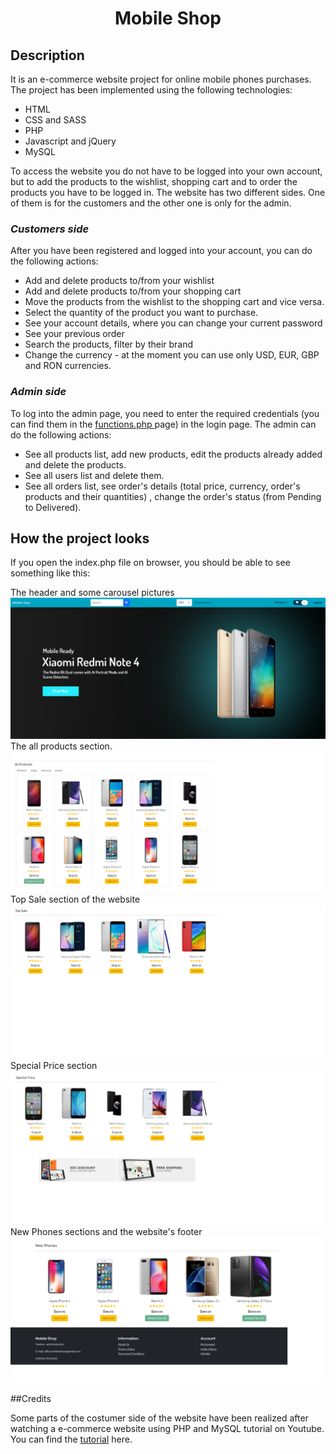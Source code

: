 # <div align="center"> Mobile Shop </div>

## Description

It is an e-commerce website project for online mobile phones purchases. The project has been implemented using the following technologies:
* HTML
* CSS and SASS
* PHP
* Javascript and jQuery
* MySQL

To access the website you do not have to be logged into your own account, but to add the products to the wishlist, shopping cart and to order the products you have to be logged in.
The website has two different sides. One of them is for the customers and the other one is only for the admin.

### <i> Customers side </i>
After you have been registered and logged into your account, you can do the following actions:
 * Add and delete products to/from your wishlist
 * Add and delete products to/from your shopping cart
 * Move the products from the wishlist to the shopping cart and vice versa.
 * Select the quantity of the product you want to purchase.
 * See your account details, where you can change your current password
 * See your previous order
 * Search the products, filter by their brand 
 * Change the currency - at the moment you can use only USD, EUR, GBP and RON currencies.

### <i> Admin side </i>
To log into the admin page, you need to enter the required credentials (you can find them in the <a href="functions.php">functions.php </a> page) in the login page. The admin can do the following actions:
 * See all products list, add new products, edit the products already added and delete the products.
 * See all users list and delete them.
 * See all orders list, see order's details (total price, currency, order's products and their quantities) , change the order's status (from Pending to Delivered).

## How the project looks

If you open the index.php file on browser, you should be able to see something like this:

<div> The header and some carousel pictures  </div>
<img src="readme_images/header.png" />


<br>
<div> The all products section. </div>
<img src="readme_images/all-products.png" />



<br>
<div> Top Sale section of the website  </div>
<img src="readme_images/top-sale.png"/>

<br>
<div> Special Price section  </div>
<img src="readme_images/special-price.png" />

<div> New Phones sections and the website's footer  </div>
<img src="readme_images/new-phones+footer.png" />

##Credits

Some parts of the costumer side of the website have been realized after watching a e-commerce website using PHP and MySQL tutorial on Youtube. You can find the <a href="https://www.youtube.com/watch?v=KLWA2vCERSQ">tutorial</a> here.



